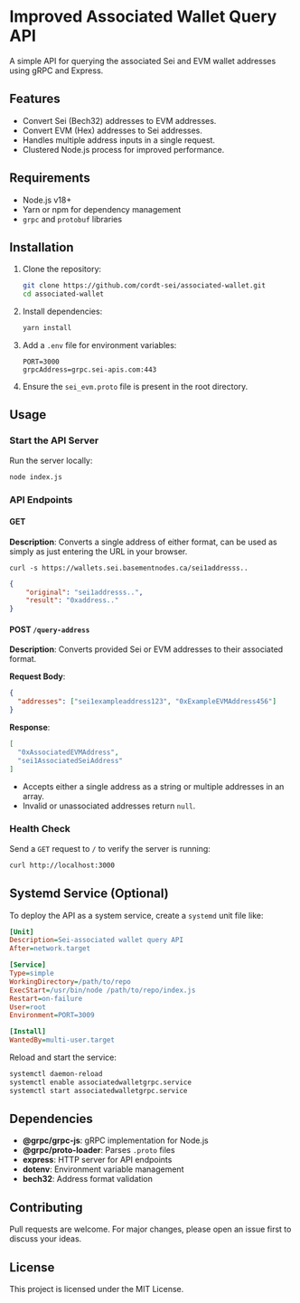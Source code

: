# Improved Associated Wallet Query API

A simple API for querying the associated Sei and EVM wallet addresses using gRPC and Express.

## Features
- Convert Sei (Bech32) addresses to EVM addresses.
- Convert EVM (Hex) addresses to Sei addresses.
- Handles multiple address inputs in a single request.
- Clustered Node.js process for improved performance.

## Requirements
- Node.js v18+
- Yarn or npm for dependency management
- `grpc` and `protobuf` libraries

## Installation

1. Clone the repository:
   ```bash
   git clone https://github.com/cordt-sei/associated-wallet.git
   cd associated-wallet
   ```

2. Install dependencies:
   ```bash
   yarn install
   ```

3. Add a `.env` file for environment variables:
   ```plaintext
   PORT=3000
   grpcAddress=grpc.sei-apis.com:443
   ```

4. Ensure the `sei_evm.proto` file is present in the root directory.

## Usage

### Start the API Server
Run the server locally:
```bash
node index.js
```

### API Endpoints

#### **GET**

**Description**: Converts a single address of either format, can be used as simply as just entering the URL in your browser.

`curl -s https://wallets.sei.basementnodes.ca/sei1addresss..`

```json
{
    "original": "sei1addresss..",
    "result": "0xaddress.."
}
```

#### **POST** `/query-address`

**Description**: Converts provided Sei or EVM addresses to their associated format.

**Request Body**:
```json
{
  "addresses": ["sei1exampleaddress123", "0xExampleEVMAddress456"]
}
```

**Response**:
```json
[
  "0xAssociatedEVMAddress",
  "sei1AssociatedSeiAddress"
]
```

- Accepts either a single address as a string or multiple addresses in an array.
- Invalid or unassociated addresses return `null`.

### Health Check
Send a `GET` request to `/` to verify the server is running:
```bash
curl http://localhost:3000
```

## Systemd Service (Optional)
To deploy the API as a system service, create a `systemd` unit file like:

```ini
[Unit]
Description=Sei-associated wallet query API
After=network.target

[Service]
Type=simple
WorkingDirectory=/path/to/repo
ExecStart=/usr/bin/node /path/to/repo/index.js
Restart=on-failure
User=root
Environment=PORT=3009

[Install]
WantedBy=multi-user.target
```

Reload and start the service:
```bash
systemctl daemon-reload
systemctl enable associatedwalletgrpc.service
systemctl start associatedwalletgrpc.service
```

## Dependencies
- **@grpc/grpc-js**: gRPC implementation for Node.js
- **@grpc/proto-loader**: Parses `.proto` files
- **express**: HTTP server for API endpoints
- **dotenv**: Environment variable management
- **bech32**: Address format validation

## Contributing
Pull requests are welcome. For major changes, please open an issue first to discuss your ideas.

## License
This project is licensed under the MIT License.
